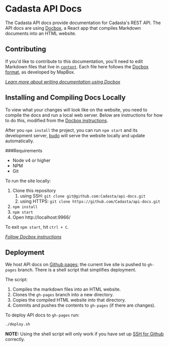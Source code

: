 # Cadasta API Docs

The Cadasta API docs provide documentation for Cadasta's REST API. The API docs are using [Docbox](https://github.com/mapbox/docbox), a React app that compiles Markdown documents into an HTML website. 

## Contributing

If you'd like to contribute to this documentation, you'll need to edit Markdown files that live in [`content`](https://github.com/Cadasta/api-docs/tree/master/content). Each file here follows the [Docbox format](https://github.com/mapbox/docbox/blob/master/content/example.md), as developed by MapBox. 

_[Learn more about writing documentation using Docbox](https://github.com/mapbox/docbox#writing-documentation)_


## Installing and Compiling Docs Locally

To view what your changes will look like on the website, you need to compile the docs and run a local web server. Below are instructions for how to do this, modified from the [Docbox instructions](https://github.com/mapbox/docbox#development). 

After you `npm install` the project, you can run `npm start` and its development server, [budo](https://github.com/mattdesl/budo) will serve the website locally and update automatically.

###Requirements

* Node v4 or higher
* NPM
* Git

To run the site locally:

1. Clone this repository
	1. using SSH: `git clone git@github.com:Cadasta/api-docs.git`
	2. using HTTPS: `git clone https://github.com/Cadasta/api-docs.git`
2. `npm install`
3. `npm start`
4. Open http://localhost:9966/

To exit `npm start`, hit `ctrl + C`. 

_[Follow Docbox instructions](https://github.com/mapbox/docbox#development)_


## Deployment

We host API docs on [Github pages](https://pages.github.com/); the current live site is pushed to `gh-pages` branch. There is a shell script that simplifies deployment. 

The script:

1. Compiles the markdown files into an HTML website.
2. Clones the `gh-pages` branch into a new directory.
3. Copies the compiled HTML website into that directory.
4. Commits and pushes the contents to `gh-pages` (if there are changes).

To deploy API docs to `gh-pages` run:

```bash
./deploy.sh
```

**NOTE:** Using the shell script will only work if you have set up [SSH for Github](https://help.github.com/articles/which-remote-url-should-i-use/#cloning-with-ssh-urls) correctly. 
